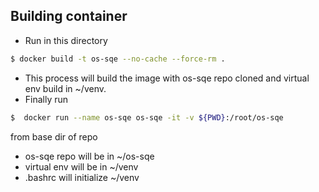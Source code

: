 
## Building container
* Run in this directory
```sh  
$ docker build -t os-sqe --no-cache --force-rm .
```
* This process will build the image with os-sqe repo cloned and virtual env build in ~/venv.
* Finally run
```sh
$  docker run --name os-sqe os-sqe -it -v ${PWD}:/root/os-sqe
```
from base dir of repo
* os-sqe repo will be in ~/os-sqe
* virtual env will be in ~/venv
* .bashrc will initialize ~/venv
